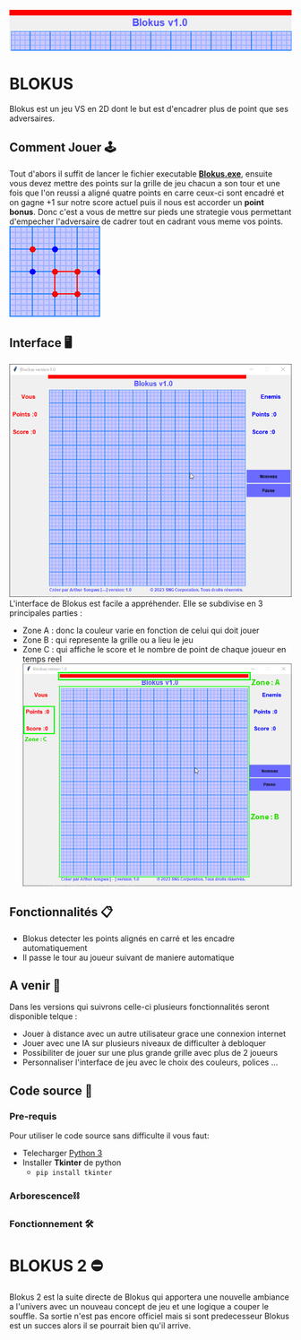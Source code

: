 ![Banderole](https://github.com/arthursongwa/Blokus/blob/main/fichiers/image%20(2).png?raw=true)
# BLOKUS   
Blokus est un jeu VS en 2D dont le but est d'encadrer plus de point que ses adversaires.
## Comment Jouer 	:joystick:
Tout d'abors il suffit de lancer le fichier executable [**Blokus.exe**](https://github.com/arthursongwa/Blokus/releases/download/v1.0/blokus.1.0.exe), ensuite vous devez mettre des points sur la grille de jeu 
chacun a son tour et une fois que l'on reussi a aligné quatre points en carre ceux-ci sont encadré et on gagne +1  sur notre score
actuel puis il nous est accorder un **point bonus**. Donc c'est a vous de mettre sur pieds une strategie vous permettant d'empecher l'adversaire de cadrer tout en cadrant vous meme vos points.                        
![](https://github.com/arthursongwa/Blokus/blob/main/fichiers/image%20(3).png?raw=true)
## Interface 	:desktop_computer:
![interface](https://github.com/arthursongwa/Blokus/blob/main/fichiers/image.png?raw=true)
L'interface de Blokus est facile a appréhender. Elle se subdivise en 3 principales parties : 
+ Zone A : donc la couleur varie en fonction de celui qui doit jouer 
+ Zone B : qui represente la grille ou a lieu le jeu 
+ Zone C : qui affiche le score et le nombre de point de chaque joueur en temps reel
![partie](https://github.com/arthursongwa/Blokus/blob/main/fichiers/image_interface.png?raw=true)
## Fonctionnalités 	:clipboard:
+ Blokus detecter les points alignés en carré et les encadre automatiquement
+ Il passe le tour au joueur suivant de maniere automatique 


##  A venir :calendar:
Dans les versions qui suivrons celle-ci plusieurs fonctionnalités seront disponible telque : 
+ Jouer à distance avec un autre utilisateur grace une connexion internet
+ Jouer avec une IA sur plusieurs niveaux de difficulter à debloquer 
+ Possibiliter de jouer sur une plus grande grille avec plus de 2 joueurs
+ Personnaliser l'interface de jeu avec le choix des couleurs, polices ...

## Code source :dna:
### Pre-requis
Pour utiliser le code source sans difficulte il vous faut:
+ Telecharger [Python 3](https://python.org/)
+ Installer **Tkinter** de python
    + `pip install tkinter`
### Arborescence:chains:
### Fonctionnement :hammer_and_wrench:


# BLOKUS 2 :no_entry:
Blokus 2 est la suite directe de Blokus qui apportera une nouvelle ambiance a l'univers avec un nouveau concept de jeu et une logique a couper le souffle. Sa sortie n'est pas encore officiel mais si sont predecesseur Blokus est un succes alors il se pourrait bien qu'il arrive.
